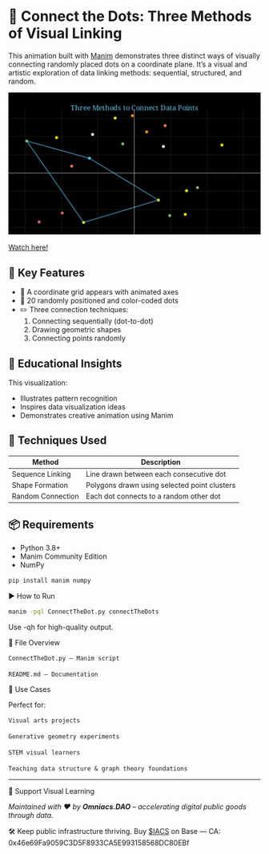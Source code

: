 # 🔗 Connect the Dots: Three Methods of Visual Linking

This animation built with [Manim](https://www.manim.community/) demonstrates three distinct ways of visually connecting randomly placed dots on a coordinate plane. It’s a visual and artistic exploration of data linking methods: sequential, structured, and random.

![Animation Preview](preview.png)

[Watch here!](https://youtu.be/mwl42Cu3ZfM)

## 🎯 Key Features

- 🧭 A coordinate grid appears with animated axes
- 🎨 20 randomly positioned and color-coded dots
- ✏️ Three connection techniques:
  1. Connecting sequentially (dot-to-dot)
  2. Drawing geometric shapes
  3. Connecting points randomly

## 🧠 Educational Insights

This visualization:
- Illustrates pattern recognition
- Inspires data visualization ideas
- Demonstrates creative animation using Manim

## 🎨 Techniques Used

| Method                      | Description |
|-----------------------------|-------------|
| Sequence Linking            | Line drawn between each consecutive dot |
| Shape Formation             | Polygons drawn using selected point clusters |
| Random Connection           | Each dot connects to a random other dot |

## 📦 Requirements

- Python 3.8+
- Manim Community Edition
- NumPy

```bash
pip install manim numpy
```

▶️ How to Run

```bash
manim -pql ConnectTheDot.py connectTheDots
```

Use -qh for high-quality output.

📁 File Overview

    ConnectTheDot.py — Manim script

    README.md — Documentation

🧠 Use Cases

Perfect for:

    Visual arts projects

    Generative geometry experiments

    STEM visual learners

    Teaching data structure & graph theory foundations


---
🤝 Support Visual Learning

*Maintained with ❤️ by **Omniacs.DAO** – accelerating digital public goods through data.*

🛠️ Keep public infrastructure thriving. Buy [$IACS](http://dexscreener.com/base/0xd4d742cc8f54083f914a37e6b0c7b68c6005a024) on Base — CA: 0x46e69Fa9059C3D5F8933CA5E993158568DC80EBf
